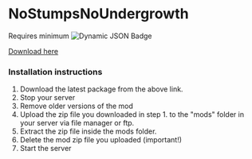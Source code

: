 # NoStumpsNoUndergrowth
Requires minimum ![Dynamic JSON Badge](https://img.shields.io/badge/dynamic/json?url=https%3A%2F%2Fapi.github.com%2Frepos%2FLiF-x%2FServerAutoloader%2Freleases%3Fper_page%3D1&query=%24%5B0%5D.tag_name&label=ServerAutoloader&color=green&link=https%3A%2F%2Fgithub.com%2FLiF-x%2FServerAutoloader%2Freleases%2Fv4.2.0)

[Download here](https://github.com/LiF-x/NoStumpsNoUndergrowth/releases/latest)

### Installation instructions

1. Download the latest package from the above link.
2. Stop your server
3. Remove older versions of the mod
4. Upload the zip file you downloaded in step 1. to the "mods" folder in your server via file manager or ftp.
5. Extract the zip file inside the mods folder.
6. Delete the mod zip file you uploaded (important!)
7. Start the server